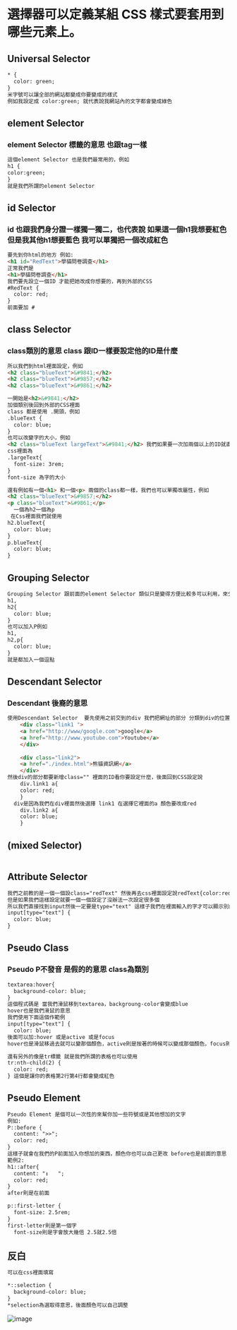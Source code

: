 # 選擇器可以定義某組 CSS 樣式要套用到哪些元素上。
## Universal Selector
```html
* {
  color: green;
}
米字號可以讓全部的網站都變成你要變成的樣式
例如我設定成 color:green; 就代表說我網站內的文字都會變成綠色
```
## element Selector 
### element Selector 標籤的意思 也跟tag一樣
```html
這個element Selector 也是我們最常用的，例如 
h1 {
color:green;
} 
就是我們所謂的element Selector
```
## id Selector 
### id 也跟我們身分證一樣獨一獨二，也代表說 如果這一個h1我想要紅色 但是我其他h1想要藍色 我可以單獨把一個改成紅色 
```html
要先到你html的地方 例如:
<h1 id="RedText">學貓問卷調查</h1>
正常我們是 
<h1>學貓問卷調查</h1>
我們要先設立一個ID 才能把她改成你想要的，再到外部的CSS 
#RedText {
  color: red;
}
前面要加 #
```
## class Selector 
### class類別的意思 class 跟ID一樣要設定他的ID是什麼
```html
所以我們到html裡面設定，例如
<h2 class="blueText">&#9841;</h2>
<h2 class="blueText">&#9857;</h2>
<h2 class="blueText">&#9861;</h2>

一開始是<h2>&#9841;</h2>
加個類別後回到外部的CSS裡面
class 都是使用 .開頭，例如
.blueText {
  color: blue;
}
也可以改變字的大小，例如
<h2 class="blueText largeText">&#9841;</h2> 我們如果要一次加兩個以上的ID就直接空格加在class後面就好了
css裡面為 
.largeText{
  font-size: 3rem;
}
font-size 為字的大小

還有例如有一個<h1> 和一個<p> 兩個的class都一樣，我們也可以單獨改屬性，例如
<h2 class="blueText">&#9857;</h2>
<p class="blueText">&#9861;</p>  
  一個為h2一個為p
 在Css裡面我們就使用
h2.blueText{
  color: blue;
}
p.blueText{
  color: blue;
}
```
## Grouping Selector 
```html
Grouping Selector 跟前面的element Selector 類似只是變得方便比較多可以利用，來分開，一次寫完你要的樣式
h1,
h2{
  color: blue;
}
也可以加入P例如
h1,
h2,p{
  color: blue;
}
就是都加入一個逗點
```
## Descendant Selector 
### Descendant 後裔的意思
```html
使用Descendant Selector  要先使用之前交到的div 我們把網址的部分 分類到div的位置，例如
    <div class="link1 ">
    <a href="http://www/google.com">google</a>
    <a href="http://www.youtube.com">Youtube</a>
    </div>
    
    <div class="link2">
    <a href="./index.html">熊貓資訊網</a>
    </div>
然後div的部分都要新增class="" 裡面的ID看你要設定什麼，後面回到CSS設定說
    div.link1 a{
    color: red;
    }
  div是因為我們在div裡面然後選擇 link1 在選擇它裡面的a 顏色要改成red
    div.link2 a{
    color: blue;
    }
```
## (mixed Selector)
```html
```
## Attribute Selector 
```html
我們之前教的是一個一個設class="redText" 然後再去css裡面設定說redText{color:red;}
但是如果我們這樣設定就要一個一個設定了沒辦法一次設定很多個
所以我們直接找到input然後一定要是type="text" 這樣子我們在裡面輸入的字才可以顯示別的顏色
input[type="text"] {
  color: blue;
}
```
## Pseudo Class 
### Pseudo P不發音 是假的的意思 class為類別
```html
textarea:hover{
  background-color: blue;
} 
這個程式碼是 當我們滑鼠移到textarea，backgroung-color會變成blue
hover也是我們滑鼠的意思
我們使用下面這個作範例
input[type="text"] {
  color: blue;
後面可以加:hover 或是active 或是focus
hover也是滑鼠移過去就可以變那個顏色，active則是按著的時候可以變成那個顏色，focus則是按一下就可以了等按另一個就會變回去了

還有另外的像是tr標籤 就是我們所謂的表格也可以使用
tr:nth-child(2) {
  color: red;
} 這個是讓你的表格第2行第4行都會變成紅色
```
## Pseudo Element 
```html
Pseudo Element 是個可以一次性的來幫你加一些符號或是其他想加的文字
例如:
P::before {
  content: ">>";
  color: red;
}
這樣子就會在我們的P前面加入你想加的東西，顏色你也可以自己更改 before也是前面的意思
範例2:
h1::after{
  content: "↕	";
  color: red;
}
after則是在前面

p::first-letter {
  font-size: 2.5rem;
} 
first-letter則是第一個字
  font-size則是字會放大幾倍 2.5就2.5倍
```
## 反白
```html
可以在css裡面填寫

*::selection {
  background-color: blue;
}
*selection為選取得意思，後面顏色可以自己調整
```
![image](https://user-images.githubusercontent.com/55682616/131243889-ca10ac48-966b-4c12-8dab-35d7d09bc4ce.png)
